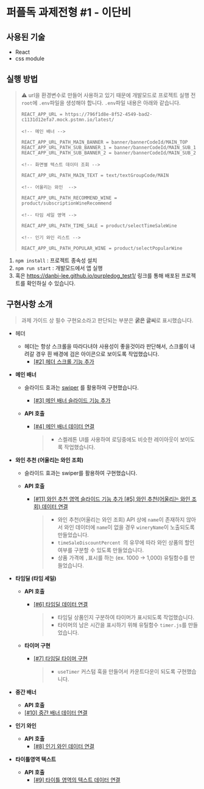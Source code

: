 # 퍼플독 과제전형 #1 - 이단비

## 사용된 기술

- React
- css module

## 실행 방법

> ⚠ url을 환경변수로 만들어 사용하고 있기 때문에 개발모드로 프로젝트 실행 전 `root`에 `.env`파일을 생성해야 합니다.
> `.env`파일 내용은 아래와 같습니다.
>
> ```
> REACT_APP_URL = https://796f1d8e-8f52-4549-bad2-c1131d12efa7.mock.pstmn.io/latest/
> 
> <!-- 메인 배너 -->
> 
> REACT_APP_URL_PATH_MAIN_BANNER = banner/bannerCodeId/MAIN_TOP
> REACT_APP_URL_PATH_SUB_BANNER_1 = banner/bannerCodeId/MAIN_SUB_1
> REACT_APP_URL_PATH_SUB_BANNER_2 = banner/bannerCodeId/MAIN_SUB_2
> 
> <!-- 화면별 텍스트 데이터 조회 -->
> 
> REACT_APP_URL_PATH_MAIN_TEXT = text/textGroupCode/MAIN
> 
> <!-- 어울리는 와인  -->
> 
> REACT_APP_URL_PATH_RECOMMEND_WINE = product/subscriptionWineRecommend
> 
> <!-- 타임 세일 영역 -->
> 
> REACT_APP_URL_PATH_TIME_SALE = product/selectTimeSaleWine
> 
> <!-- 인기 와인 리스트 -->
> 
> REACT_APP_URL_PATH_POPULAR_WINE = product/selectPopularWine
> 
> ```

1. `npm install` : 프로젝트 종속성 설치
2. `npm run start` : 개발모드에서 앱 실행
3. 혹은 https://danbi-lee.github.io/purpledog_test1/ 링크를 통해 배포된 프로젝트를 확인하실 수 있습니다.

## 구현사항 소개

> 과제 가이드 상 필수 구현요소라고 판단되는 부분은 **굵은 글씨**로 표시했습니다.

- 헤더

  - 헤더는 항상 스크롤을 따라다녀야 사용성이 좋을것이라 판단해서, 스크롤이 내려갈 경우 흰 배경에 검은 아이콘으로 보이도록 작업했습니다.
    - [[#2] 헤더 스크롤 기능 추가](https://github.com/DanBi-Lee/purpledog_test1/commit/6fb9163c0858fd8c881a5137ef05bbd00d49147d)

- **메인 배너**

  - 슬라이드 효과는 [swiper](https://swiperjs.com) 를 활용하여 구현했습니다.

    - [[#3] 메인 배너 슬라이드 기능 추가](https://github.com/DanBi-Lee/purpledog_test1/commit/47156f4b83fd0d60bc5b6bb4045f3d9bf2bd79d6)

  - **API 호출**

    - [[#4] 메인 배너 데이터 연결](https://github.com/DanBi-Lee/purpledog_test1/commit/5fbf91854ffdfd3339bdb6157e7289fd7a191969)

      > - 스켈레톤 UI를 사용하여 로딩중에도 비슷한 레이아웃이 보이도록 작업했습니다.

- **와인 추천 (어울리는 와인 조회)**

  - 슬라이드 효과는 swiper를 활용하여 구현했습니다.

  - **API 호출**

    - [[#11] 와인 추천 영역 슬라이드 기능 추가
      [#5] 와인 추천(어울리는 와인 조회) 데이터 연결](https://github.com/DanBi-Lee/purpledog_test1/commit/b8e51a1f35d659b24c74c82ec813474baec34265)

      > - 와인 추천(어울리는 와인 조회) API 상에 `name`이 존재하지 않아서 와인 데이터에 `name`이 없을 경우 `wineryName`이 노출되도록 만들었습니다.
      > - `timeSaleDiscountPercent `의 유무에 따라 와인 상품의 할인 여부를 구분할 수 있도록 만들었습니다.
      > - 상품 가격에 `,`표시를 하는 (ex. 1000 → 1,000) 유틸함수를 만들었습니다.

- **타임딜 (타임 세일)**

  - **API 호출**

    - [[#6] 타임딜 데이터 연결](https://github.com/DanBi-Lee/purpledog_test1/commit/1517b66326476826b48b50877eff5873ec161585)

      > - 타임딜 상품인지 구분하여 타이머가 표시되도록 작업했습니다.
      > - 타이머의 남은 시간을 표시하기 위해 유틸함수 `timer.js`를 만들었습니다.

  - **타이머 구현**

    - [[#7] 타임딜 타이머 구현](https://github.com/DanBi-Lee/purpledog_test1/commit/0b227dbcf1dd8cc2d5884031f1ac8ee8c080f2e5)

      > - `useTimer` 커스텀 훅을 만들어서 카운트다운이 되도록 구현했습니다.

- **중간 배너**

  - **API 호출**
  - [[#10] 중간 배너 데이터 연결](https://github.com/DanBi-Lee/purpledog_test1/commit/628e7bbef9a98483f8a147c5bb94589369f9352b)

- **인기 와인**

  - **API 호출**
    - [[#8] 인기 와인 데이터 연결](https://github.com/DanBi-Lee/purpledog_test1/commit/c21e199f5eb5b2b693c10404d638ee4980e52dd0)

- **타이틀영역 텍스트**

  - **API 호출**
    - [[#9] 타이틀 영역의 텍스트 데이터 연결](https://github.com/DanBi-Lee/purpledog_test1/commit/f55689ffd7b46c7d375594880cf4a4f83738317b)